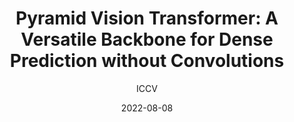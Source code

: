 ---
layout: seminar-post
title: "Pyramid Vision Transformer: A Versatile Backbone for Dense Prediction without Convolutions"
subtitle: 'ICCV'
categories:
    - "Computer Vision"
tags: [Classification]
date: 2022-08-08
pdf_url: 'https://drive.google.com/file/d/1Q4UulVFVtD_koJRUF2_V2t3ig-Mr2rv1/preview'
---